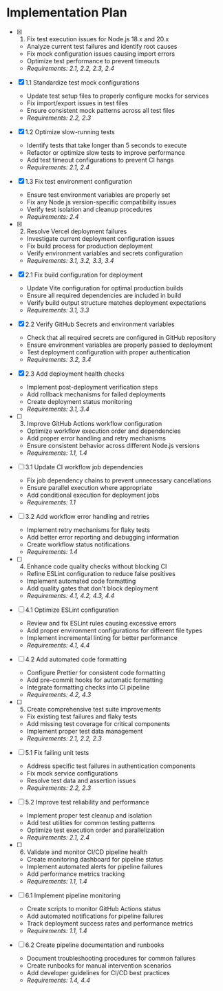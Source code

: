# Implementation Plan

- [x] 1. Fix test execution issues for Node.js 18.x and 20.x


  - Analyze current test failures and identify root causes
  - Fix mock configuration issues causing import errors
  - Optimize test performance to prevent timeouts
  - _Requirements: 2.1, 2.2, 2.3, 2.4_

- [x] 1.1 Standardize test mock configurations


  - Update test setup files to properly configure mocks for services
  - Fix import/export issues in test files
  - Ensure consistent mock patterns across all test files
  - _Requirements: 2.2, 2.3_

- [x] 1.2 Optimize slow-running tests


  - Identify tests that take longer than 5 seconds to execute
  - Refactor or optimize slow tests to improve performance
  - Add test timeout configurations to prevent CI hangs
  - _Requirements: 2.1, 2.4_

- [x] 1.3 Fix test environment configuration

  - Ensure test environment variables are properly set
  - Fix any Node.js version-specific compatibility issues
  - Verify test isolation and cleanup procedures
  - _Requirements: 2.4_

- [x] 2. Resolve Vercel deployment failures


  - Investigate current deployment configuration issues
  - Fix build process for production deployment
  - Verify environment variables and secrets configuration
  - _Requirements: 3.1, 3.2, 3.3, 3.4_

- [x] 2.1 Fix build configuration for deployment


  - Update Vite configuration for optimal production builds
  - Ensure all required dependencies are included in build
  - Verify build output structure matches deployment expectations
  - _Requirements: 3.1, 3.3_

- [x] 2.2 Verify GitHub Secrets and environment variables

  - Check that all required secrets are configured in GitHub repository
  - Ensure environment variables are properly passed to deployment
  - Test deployment configuration with proper authentication
  - _Requirements: 3.2, 3.4_

- [x] 2.3 Add deployment health checks

  - Implement post-deployment verification steps
  - Add rollback mechanisms for failed deployments
  - Create deployment status monitoring
  - _Requirements: 3.1, 3.4_

- [ ] 3. Improve GitHub Actions workflow configuration
  - Optimize workflow execution order and dependencies
  - Add proper error handling and retry mechanisms
  - Ensure consistent behavior across different Node.js versions
  - _Requirements: 1.1, 1.4_

- [ ] 3.1 Update CI workflow job dependencies
  - Fix job dependency chains to prevent unnecessary cancellations
  - Ensure parallel execution where appropriate
  - Add conditional execution for deployment jobs
  - _Requirements: 1.1_

- [ ] 3.2 Add workflow error handling and retries
  - Implement retry mechanisms for flaky tests
  - Add better error reporting and debugging information
  - Create workflow status notifications
  - _Requirements: 1.4_

- [ ] 4. Enhance code quality checks without blocking CI
  - Refine ESLint configuration to reduce false positives
  - Implement automated code formatting
  - Add quality gates that don't block deployment
  - _Requirements: 4.1, 4.2, 4.3, 4.4_

- [ ] 4.1 Optimize ESLint configuration
  - Review and fix ESLint rules causing excessive errors
  - Add proper environment configurations for different file types
  - Implement incremental linting for better performance
  - _Requirements: 4.1, 4.4_

- [ ] 4.2 Add automated code formatting
  - Configure Prettier for consistent code formatting
  - Add pre-commit hooks for automatic formatting
  - Integrate formatting checks into CI pipeline
  - _Requirements: 4.2, 4.3_

- [ ] 5. Create comprehensive test suite improvements
  - Fix existing test failures and flaky tests
  - Add missing test coverage for critical components
  - Implement proper test data management
  - _Requirements: 2.1, 2.2, 2.3_

- [ ] 5.1 Fix failing unit tests
  - Address specific test failures in authentication components
  - Fix mock service configurations
  - Resolve test data and assertion issues
  - _Requirements: 2.2, 2.3_

- [ ] 5.2 Improve test reliability and performance
  - Implement proper test cleanup and isolation
  - Add test utilities for common testing patterns
  - Optimize test execution order and parallelization
  - _Requirements: 2.1, 2.4_

- [ ] 6. Validate and monitor CI/CD pipeline health
  - Create monitoring dashboard for pipeline status
  - Implement automated alerts for pipeline failures
  - Add performance metrics tracking
  - _Requirements: 1.1, 1.4_

- [ ] 6.1 Implement pipeline monitoring
  - Create scripts to monitor GitHub Actions status
  - Add automated notifications for pipeline failures
  - Track deployment success rates and performance metrics
  - _Requirements: 1.1, 1.4_

- [ ] 6.2 Create pipeline documentation and runbooks
  - Document troubleshooting procedures for common failures
  - Create runbooks for manual intervention scenarios
  - Add developer guidelines for CI/CD best practices
  - _Requirements: 1.4, 4.4_